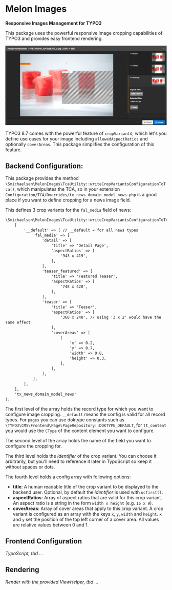 # Melon Images
**Responsive Images Management for TYPO3**

This package uses the powerful responsive image cropping capabilities of TYPO3 and provides easy frontend rendering.

![Image Cropping](doc/image-cropping.png?raw=true "Image Cropping")

TYPO3 8.7 comes with the powerful feature of `cropVariant`s, which let's you define use cases for your image including `allowedAspectRatios` and optionally `coverAreas`.
This package simplifies the configuration of this feature.

## Backend Configuration:

 This package provides the method `\Smichaelsen\MelonImages\TcaUtility::writeCropVariantsConfigurationToTca()`, which manipulates the TCA,
 so in your extension `Configuration/TCA/Overrides/tx_news_domain_model_news.php` is a good place if you want to define cropping for a
 news image field.
 
 This defines 3 crop variants for the `fal_media` field of news:
 
 ````
 \Smichaelsen\MelonImages\TcaUtility::writeCropVariantsConfigurationToTca(
     [
         '__default' => [ // __default = for all news types
             'fal_media' => [
                 'detail' => [
                     'title' => 'Detail Page',
                     'aspectRatios' => [
                         '943 x 419',
                     ],
                 ],
                 'teaser_featured' => [
                     'title' => 'Featured Teaser',
                     'aspectRatios' => [
                         '748 x 420',
                     ],
                 ],
                 'teaser' => [
                     'title' => 'Teaser',
                     'aspectRatios' => [
                         '360 x 240', // using '3 x 2' would have the same effect
                     ],
                     'coverAreas' => [
                         [
                             'x' => 0.2,
                             'y' => 0.7,
                             'width' => 0.8,
                             'height' => 0.3,
                         ],
                     ],
                 ],
             ],
         ],
     ],
     'tx_news_domain_model_news'
 );
 ````

The first level of the array holds the record type for which you want to configure image cropping. `__default` means the config is valid
for all record types. For `pages` you can use doktype constants such as `\TYPO3\CMS\Frontend\Page\PageRepository::DOKTYPE_DEFAULT`, for
`tt_content` you would use the `CType` of the content element you want to configure.

The second level of the array holds the name of the field you want to configure the cropping for.

The third level holds the _identifier_ of the crop variant. You can choose it arbitrarily, but you'll need to reference it later in
TypoScript so keep it without spaces or dots. 

The fourth level holds a config array with following options:

* **title**: A human readable title of the crop variant to be displayed to the backend user. Optional, by default the *identifier* is used with `ucfirst()`.
* **aspectRatios**: Array of aspect ratios that are valid for this crop variant. An aspect ratio is a string in the form `width x height` (e.g. `16 x 9`). 
* **coverAreas**: Array of cover areas that apply to this crop variant. A crop variant is configured as an array with the keys `x`, `y`, `width` and `height`. `x` and `y` set the position of the top left corner of a cover area. All values are relative values between 0 and 1.

## Frontend Configuration

*TypoScript, tbd ...*

## Rendering

*Render with the provided ViewHelper, tbd ...*
